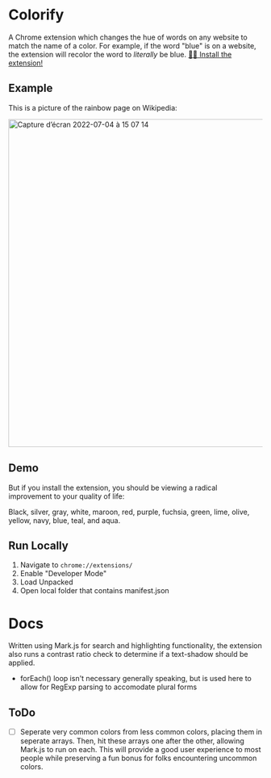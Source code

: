 # Colorify

A Chrome extension which changes the hue of words on any website to match the name of a color. For example, if the word "blue" is on a website, the extension will recolor the word to _literally_ be blue. [🧑‍🎨 Install the extension!](https://chrome.google.com/webstore/detail/colorify/gkfgdccfjiaokigodbfmgbdifbemopdb)

## Example
This is a picture of the rainbow page on Wikipedia:

<img width="650" alt="Capture d’écran 2022-07-04 à 15 07 14" src="https://user-images.githubusercontent.com/12516538/177161280-abcc4999-e9aa-4e73-8716-954e06952c3f.png">

## Demo

But if you install the extension, you should be viewing a radical improvement to your quality of life:

Black, silver, gray, white, maroon, red, purple, fuchsia, green, lime, olive, yellow, navy, blue, teal, and aqua.

## Run Locally
1. Navigate to `chrome://extensions/`
2. Enable "Developer Mode"
3. Load Unpacked
4. Open local folder that contains manifest.json

# Docs

Written using Mark.js for search and highlighting functionality, the extension also runs a contrast ratio check to determine if a text-shadow should be applied.

- forEach() loop isn't necessary generally speaking, but is used here to allow for RegExp parsing to accomodate plural forms

## ToDo

- [ ] Seperate very common colors from less common colors, placing them in seperate arrays. Then, hit these arrays one after the other, allowing Mark.js to run on each. This will provide a good user experience to most people while preserving a fun bonus for folks encountering uncommon colors.


